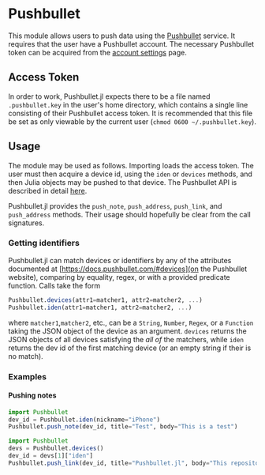 # Pushbullet

This module allows users to push data using the [Pushbullet](http://pushbullet.com) service. It requires that the user have a Pushbullet account. The necessary Pushbullet token can be acquired from the [account settings](https://www.pushbullet.com/account) page.

## Access Token

In order to work, Pushbullet.jl expects there to be a file named `.pushbullet.key` in the user's home directory, which contains a single line consisting of their Pushbullet access token. It is recommended that this file be set as only viewable by the current user (`chmod 0600 ~/.pushbullet.key`).

## Usage

The module may be used as follows. Importing loads the access token. The user must then acquire a device id, using the `iden` or `devices` methods, and then Julia objects may be pushed to that device. The Pushbullet API is described in detail [here](http://docs.pushbullet.com).

Pushbullet.jl provides the `push_note`, `push_address`, `push_link`, and `push_address` methods. Their usage should hopefully be clear from the call signatures.

### Getting identifiers

Pushbullet.jl can match devices or identifiers by any of the attributes documented at [https://docs.pushbullet.com/#devices](on the Pushbullet website), comparing by equality, regex, or with a provided predicate function. Calls take the form

```julia
Pushbullet.devices(attr1=matcher1, attr2=matcher2, ...)
Pushbullet.iden(attr1=matcher1, attr2=matcher2, ...)
```

where `matcher1`,`matcher2`, etc., can be a `String`, `Number`, `Regex`, or a `Function` taking the JSON object of the device as an argument. `devices` returns the JSON objects of all devices satisfying the _all of_ the matchers, while `iden` returns the dev id of the first matching device (or an empty string if their is no match).


### Examples


#### Pushing notes

```julia
import Pushbullet
dev_id = Pushbullet.iden(nickname="iPhone")
Pushbullet.push_note(dev_id, title="Test", body="This is a test")
```

```julia
import Pushbullet
devs = Pushbullet.devices()
dev_id = devs[1]["iden"]
Pushbullet.push_link(dev_id, title="Pushbullet.jl", body="This repository",  url="https://github.com/raineszm/pushbullet.jl")
```
